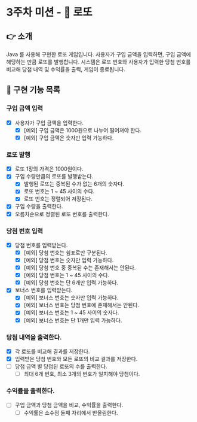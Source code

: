 # 3주차 미션 - 🎰 로또

## 👉 소개

Java 를 사용해 구현한 로또 게임입니다.
사용자가 구입 금액을 입력하면, 구입 금액에 해당하는 만큼 로또를 발행합니다.
시스템은 로또 번호와 사용자가 입력한 당첨 번호를 비교해 당첨 내역 및 수익률을 출력, 게임이 종료됩니다.

## 🚀 구현 기능 목록

### 구입 금액 입력

- [x] 사용자가 구입 금액을 입력한다.
    - [x] [예외] 구입 금액은 1000원으로 나누어 떨어져야 한다.
    - [x] [예외] 구입 금액은 숫자만 입력 가능하다.

### 로또 발행

- [x] 로또 1장의 가격은 1000원이다.
- [x] 구입 수량만큼의 로또를 발행받는다.
    - [x] 발행된 로또는 중복된 수가 없는 6개의 숫자다.
    - [x] 로또 번호는 1 ~ 45 사이의 수다.
    - [x] 로또 번호는 정렬되어 저장된다.
- [x] 구입 수량을 출력한다.
- [x] 오름차순으로 정렬된 로또 번호를 출력한다.

### 당첨 번호 입력

- [x] 당첨 번호를 입력받는다.
    - [x] [예외] 당첨 번호는 쉼표로만 구분된다.
    - [x] [예외] 당첨 번호는 숫자만 입력 가능하다.
    - [x] [예외] 당첨 번호 중 중복된 수는 존재해서는 안된다.
    - [x] [예외] 당첨 번호는 1 ~ 45 사이의 수다.
    - [x] [예외] 당첨 번호는 단 6개만 입력 가능하다.
- [x] 보너스 번호를 입력받는다.
    - [x] [예외] 보너스 번호는 숫자만 입력 가능하다.
    - [x] [예외] 보너스 번호는 당첨 번호에 존재해서는 안된다.
    - [x] [예외] 보너스 번호는 1 ~ 45 사이의 숫자다.
    - [x] [예외] 보너스 번호는 단 1개만 입력 가능하다.

### 당첨 내역을 출력한다.

- [x] 각 로또를 비교해 결과를 저장한다.
- [x] 입력받은 당첨 번호와 모든 로또의 비교 결과를 저장한다.
- [ ] 당첨 금액 별 당첨된 로또의 수를 출력한다.
    - [ ] 최대 6개 번호, 최소 3개의 번호가 일치해야 당첨이다.

### 수익률을 출력한다.

- [ ] 구입 금액과 당첨 금액을 비교, 수익률을 출력한다.
    - [ ] 수익률은 소수점 둘째 자리에서 반올림한다.
